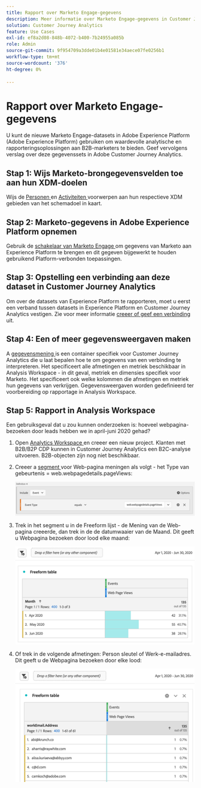 ```yaml
---
title: Rapport over Marketo Engage-gegevens
description: Meer informatie over Marketo Engage-gegevens in Customer Journey Analytics
solution: Customer Journey Analytics
feature: Use Cases
exl-id: ef8a2d08-848b-4072-b400-7b24955a085b
role: Admin
source-git-commit: 9f954709a3dde01b4e01581e34aece07fe0256b1
workflow-type: tm+mt
source-wordcount: '376'
ht-degree: 0%

---
```


# Rapport over Marketo Engage-gegevens

U kunt de nieuwe Marketo Engage-datasets in Adobe Experience Platform (Adobe Experience Platform) gebruiken om waardevolle analytische en rapporteringsoplossingen aan B2B-marketers te bieden. Geef vervolgens verslag over deze gegevenssets in Adobe Customer Journey Analytics.

## Stap 1: Wijs Marketo-brongegevensvelden toe aan hun XDM-doelen

Wijs de [ Personen ](https://experienceleague.adobe.com/docs/experience-platform/sources/connectors/adobe-applications/mapping/marketo.html#persons) en [ Activiteiten ](https://experienceleague.adobe.com/docs/experience-platform/sources/connectors/adobe-applications/mapping/marketo.html#activities) voorwerpen aan hun respectieve XDM gebieden van het schemadoel in kaart.

## Stap 2: Marketo-gegevens in Adobe Experience Platform opnemen

Gebruik de [ schakelaar van Marketo Engage ](https://experienceleague.adobe.com/docs/experience-platform/sources/connectors/adobe-applications/marketo/marketo.html) om gegevens van Marketo aan Experience Platform te brengen en dit gegeven bijgewerkt te houden gebruikend Platform-verbonden toepassingen.

## Stap 3: Opstelling een verbinding aan deze dataset in Customer Journey Analytics

Om over de datasets van Experience Platform te rapporteren, moet u eerst een verband tussen datasets in Experience Platform en Customer Journey Analytics vestigen. Zie voor meer informatie [ creeer of geef een verbinding ](https://experienceleague.adobe.com/docs/analytics-platform/using/cja-connections/create-connection.html) uit.

## Stap 4: Een of meer gegevensweergaven maken

A [ gegevensmening ](/help/data-views/data-views.md) is een container specifiek voor Customer Journey Analytics die u laat bepalen hoe te om gegevens van een verbinding te interpreteren. Het specificeert alle afmetingen en metriek beschikbaar in Analysis Workspace - in dit geval, metriek en dimensies specifiek voor Marketo. Het specificeert ook welke kolommen die afmetingen en metriek hun gegevens van verkrijgen. Gegevensweergaven worden gedefinieerd ter voorbereiding op rapportage in Analysis Workspace.

## Stap 5: Rapport in Analysis Workspace

Een gebruiksgeval dat u zou kunnen onderzoeken is: hoeveel webpagina-bezoeken door leads hebben we in april-juni 2020 gehad?

1. Open [ Analytics Workspace ](/help/analysis-workspace/home.md) en creeer een nieuw project.
Klanten met B2B/B2P CDP kunnen in Customer Journey Analytics een B2C-analyse uitvoeren. B2B-objecten zijn nog niet beschikbaar.

1. Creeer a [ segment ](/help/components/filters/create-filters.md) voor Web-pagina meningen als volgt - het Type van gebeurtenis = web.webpagedetails.pageViews:

   ![ het venster van de Definitie die Gebeurtenis en Type van Gebeurtenis tonen ](../assets/marketo-filter.png)

1. Trek in het segment u in de Freeform lijst - de Mening van de Web-pagina creeerde, dan trek in de de datumwaaier van de Maand. Dit geeft u Webpagina bezoeken door lood elke maand:

   ![ Vrije lijst die Gebeurtenissen door Maand toont.](../assets/marketo-freeform.png)

1. Of trek in de volgende afmetingen: Person sleutel of Werk-e-mailadres. Dit geeft u de Webpagina bezoeken door elke lood:

   ![ vrije lijst die Gebeurtenissen en workEmail.Address en de Kijken van de Web-pagina toont.](../assets/marketo-freeform2.png)
